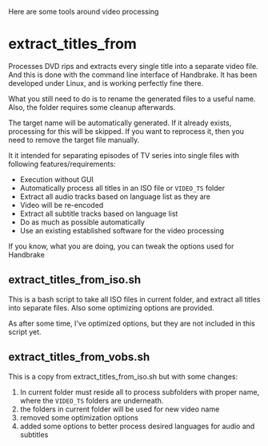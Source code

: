 Here are some tools around video processing

# extract_titles_from

Processes DVD rips and extracts every single title into a separate video file.
And this is done with the command line interface of Handbrake.
It has been developed under Linux, and is working perfectly fine there.

What you still need to do is to rename the generated files to a useful name.
Also, the folder requires some cleanup afterwards.

The target name will be automatically generated. If it already exists,
processing for this will be skipped.
If you want to reprocess it, then you need to remove the target file manually.

It it intended for separating episodes of TV series into single files with
following features/requirements:

- Execution without GUI
- Automatically process all titles in an ISO file or `VIDEO_TS` folder
- Extract all audio tracks based on language list as they are
- Video will be re-encoded
- Extract all subtitle tracks based on language list
- Do as much as possible automatically
- Use an existing established software for the video processing

If you know, what you are doing, you can tweak the options used for Handbrake

## extract_titles_from_iso.sh

This is a bash script to take all ISO files in current folder, and extract all
titles into separate files. Also some optimizing options are provided.

As after some time, I've optimized options, but they are not included in this
script yet.

## extract_titles_from_vobs.sh

This is a copy from extract_titles_from_iso.sh but with some changes:

1. In current folder must reside all to process subfolders with proper name,
where the `VIDEO_TS` folders are underneath.
2. the folders in current folder will be used for new video name
3. removed some optimization options
4. added some options to better process desired languages for audio and subtitles
